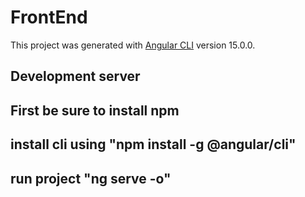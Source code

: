 # FrontEnd

This project was generated with [Angular CLI](https://github.com/angular/angular-cli) version 15.0.0.

## Development server

## First be sure to install npm 
## install cli using "npm install -g @angular/cli"
## run project "ng serve -o"
